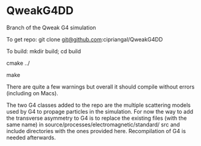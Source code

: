 # QweakG4DD
Branch of the Qweak G4 simulation 

To get repo:
git clone git@github.com:cipriangal/QweakG4DD

To build:
mkdir build; cd build

cmake ../

make

There are quite a few warnings but overall it should compile without errors (including on Macs).

The two G4 classes added to the repo are the multiple scattering models used by G4 to propage particles in the simulation. For now the way to add the transverse asymmetry to G4 is to replace the existing files (with the same name) in source/processes/electromagnetic/standard/ src and include directories with the ones provided here. Recompilation of G4 is needed afterwards.
